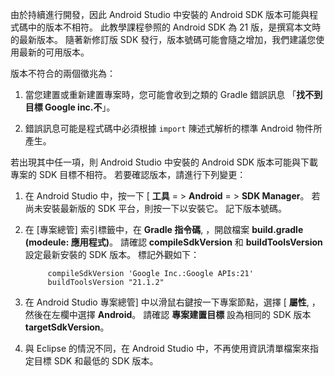 由於持續進行開發，因此 Android Studio 中安裝的 Android SDK 版本可能與程式碼中的版本不相符。 此教學課程參照的 Android SDK 為 21 版，是撰寫本文時的最新版本。 隨著新修訂版 SDK 發行，版本號碼可能會隨之增加，我們建議您使用最新的可用版本。

版本不符合的兩個徵兆為：

1. 當您建置或重新建置專案時，您可能會收到之類的 Gradle 錯誤訊息 「**找不到目標 Google inc.不**」。

2. 錯誤訊息可能是程式碼中必須根據 `import` 陳述式解析的標準 Android 物件所產生。

若出現其中任一項，則 Android Studio 中安裝的 Android SDK 版本可能與下載專案的 SDK 目標不相符。  若要確認版本，請進行下列變更：


1. 在 Android Studio 中，按一下 [ **工具** = > **Android** = > **SDK Manager**。 若尚未安裝最新版的 SDK 平台，則按一下以安裝它。 記下版本號碼。

2. 在 [專案總管] 索引標籤中，在 **Gradle 指令碼**, ，開啟檔案 **build.gradle (modeule: 應用程式)**。 請確認 **compileSdkVersion** 和 **buildToolsVersion** 設定最新安裝的 SDK 版本。 標記外觀如下：
 
            compileSdkVersion 'Google Inc.:Google APIs:21'
            buildToolsVersion "21.1.2"
    
3. 在 Android Studio 專案總管] 中以滑鼠右鍵按一下專案節點，選擇 [ **屬性**, ，然後在左欄中選擇 **Android**。 請確認 **專案建置目標** 設為相同的 SDK 版本 **targetSdkVersion**。

4. 與 Eclipse 的情況不同，在 Android Studio 中，不再使用資訊清單檔案來指定目標 SDK 和最低的 SDK 版本。

